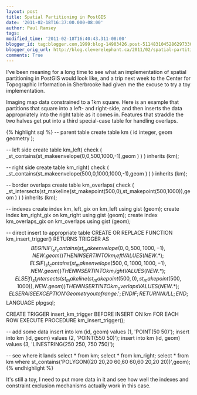 ```yaml
---
layout: post
title: Spatial Partitioning in PostGIS
date: '2011-02-18T16:37:00.000-08:00'
author: Paul Ramsey
tags: 
modified_time: '2011-02-18T16:40:43.311-08:00'
blogger_id: tag:blogger.com,1999:blog-14903426.post-5114831045286297330
blogger_orig_url: http://blog.cleverelephant.ca/2011/02/spatial-partitioning-in-postgis.html
comments: True
---
```


I've been meaning for a long time to see what an implementation of spatial partitioning in PostGIS would look like, and a trip next week to the Center for Topographic Information in Sherbrooke had given me the excuse to try a toy implementation.

Imaging map data constrained to a 1km square. Here is an example that partitions that square into a left- and right-side, and then inserts the data appropriately into the right table as it comes in. Features that straddle the two halves get put into a third special-case table for handling overlaps.

{% highlight sql %}
-- parent table
create table km (
id integer,
geom geometry
);

-- left side
create table km_left(
check ( _st_contains(st_makeenvelope(0,0,500,1000,-1),geom ) )
) inherits (km);

-- right side
create table km_right(
check ( _st_contains(st_makeenvelope(500,0,1000,1000,-1),geom ) )
) inherits (km);

-- border overlaps
create table km_overlaps(
check ( _st_intersects(st_makeline(st_makepoint(500,0),st_makepoint(500,1000)),geom ) )
) inherits (km);

-- indexes
create index km_left_gix on km_left using gist (geom);
create index km_right_gix on km_right using gist (geom);
create index km_overlaps_gix on km_overlaps using gist (geom);

-- direct insert to appropriate table
CREATE OR REPLACE FUNCTION km_insert_trigger()
RETURNS TRIGGER AS $$
BEGIN
    IF ( _st_contains(st_makeenvelope(0,0,500,1000,-1),NEW.geom) ) THEN
    INSERT INTO km_left VALUES (NEW.*);
    ELSIF ( _st_contains(st_makeenvelope(500,0,1000,1000,-1),NEW.geom) ) THEN
    INSERT INTO km_right VALUES (NEW.*);
    ELSEif ( _st_intersects(st_makeline(st_makepoint(500,0),st_makepoint(500,1000)),NEW.geom) ) THEN
    INSERT INTO km_overlaps VALUES (NEW.*);
    ELSE
    RAISE EXCEPTION 'Geometry out of range.';
    END IF;
    RETURN NULL;
END;
$$
LANGUAGE plpgsql;

CREATE TRIGGER insert_km_trigger
    BEFORE INSERT ON km
    FOR EACH ROW EXECUTE PROCEDURE km_insert_trigger();

-- add some data
insert into km (id, geom) values (1, 'POINT(50 50)');
insert into km (id, geom) values (2, 'POINT(550 50)');
insert into km (id, geom) values (3, 'LINESTRING(250 250, 750 750)');

-- see where it lands
select * from km;
select * from km_right;
select * from km where st_contains('POLYGON((20 20,20 60,60 60,60 20,20 20))',geom);
{% endhighlight %}

It's still a toy, I need to put more data in it and see how well the indexes and constraint exclusion mechanisms actually work in this case.

